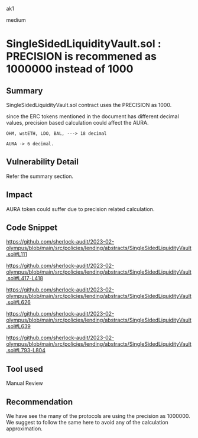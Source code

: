 ak1

medium

# SingleSidedLiquidityVault.sol : PRECISION is recommened as 1000000 instead of 1000

## Summary

SingleSidedLiquidityVault.sol contract uses the PRECISION as 1000.

since the ERC tokens mentioned in the document has different decimal values, precision based calculation could affect the AURA.

`OHM, wstETH, LDO, BAL, ---> 18 decimal`

`AURA -> 6 decimal.`

## Vulnerability Detail

Refer the summary section.

## Impact

AURA token could suffer due to precision related calculation.

## Code Snippet

https://github.com/sherlock-audit/2023-02-olympus/blob/main/src/policies/lending/abstracts/SingleSidedLiquidityVault.sol#L111

https://github.com/sherlock-audit/2023-02-olympus/blob/main/src/policies/lending/abstracts/SingleSidedLiquidityVault.sol#L417-L418

https://github.com/sherlock-audit/2023-02-olympus/blob/main/src/policies/lending/abstracts/SingleSidedLiquidityVault.sol#L626

https://github.com/sherlock-audit/2023-02-olympus/blob/main/src/policies/lending/abstracts/SingleSidedLiquidityVault.sol#L639

https://github.com/sherlock-audit/2023-02-olympus/blob/main/src/policies/lending/abstracts/SingleSidedLiquidityVault.sol#L793-L804

## Tool used

Manual Review

## Recommendation

We have see the many of the protocols are using the precision as 1000000.
We suggest to follow the same here to avoid any of the calculation approximation.
